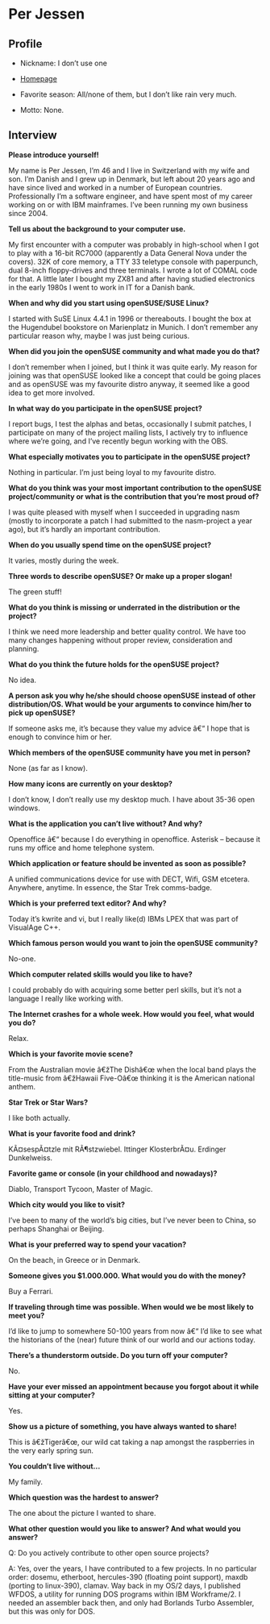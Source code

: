 # Per Jessen

## Profile

* Nickname:	 I don’t use one
* [Homepage](http://www.jessen.ch/)

* Favorite season:	All/none of them, but I don’t like rain very much.
* Motto:	None.

## Interview

**Please introduce yourself!**

My name is Per Jessen, I’m 46 and I live in Switzerland with my wife and son. I’m Danish and I grew up in Denmark, but left about 20 years ago and have since lived and worked in a number of European countries. Professionally I’m a software engineer, and have spent most of my career working on or with IBM mainframes. I’ve been running my own business since 2004.


**Tell us about the background to your computer use.**

My first encounter with a computer was probably in high-school when I got to play with a 16-bit RC7000 (apparently a Data General Nova under the covers). 32K of core memory, a TTY 33 teletype console with paperpunch, dual 8-inch floppy-drives and three terminals. I wrote a lot of COMAL code for that. A little later I bought my ZX81 and after having studied electronics in the early 1980s I went to work in IT for a Danish bank.


**When and why did you start using openSUSE/SUSE Linux?**

I started with SuSE Linux 4.4.1 in 1996 or thereabouts. I bought the box at the Hugendubel bookstore on Marienplatz in Munich. I don’t remember any particular reason why, maybe I was just being curious.


**When did you join the openSUSE community and what made you do that?**

I don’t remember when I joined, but I think it was quite early. My reason for joining was that openSUSE looked like a concept that could be going places and as openSUSE was my favourite distro anyway, it seemed like a good idea to get more involved.


**In what way do you participate in the openSUSE project?**

I report bugs, I test the alphas and betas, occasionally I submit patches, I participate on many of the project mailing lists, I actively try to influence where we’re going, and I’ve recently begun working with the OBS.


**What especially motivates you to participate in the openSUSE project?**

Nothing in particular. I’m just being loyal to my favourite distro.


**What do you think was your most important contribution to the openSUSE project/community or what is the contribution that you’re most proud of?**

I was quite pleased with myself when I succeeded in upgrading nasm (mostly to incorporate a patch I had submitted to the nasm-project a year ago), but it’s hardly an important contribution.


**When do you usually spend time on the openSUSE project?**

It varies, mostly during the week.


**Three words to describe openSUSE? Or make up a proper slogan!**

The green stuff!


**What do you think is missing or underrated in the distribution or the project?**

I think we need more leadership and better quality control. We have too many changes happening without proper review, consideration and planning.


**What do you think the future holds for the openSUSE project?**

No idea.


**A person ask you why he/she should choose openSUSE instead of other distribution/OS. What would be your arguments to convince him/her to pick up openSUSE?**

If someone asks me, it’s because they value my advice â€“ I hope that is enough to convince him or her.


**Which members of the openSUSE community have you met in person?**

None (as far as I know).


**How many icons are currently on your desktop?**

I don’t know, I don’t really use my desktop much. I have about 35-36 open windows.


**What is the application you can’t live without? And why?**

Openoffice â€“ because I do everything in openoffice. Asterisk – because it runs my office and home telephone system.


**Which application or feature should be invented as soon as possible?**

A unified communications device for use with DECT, Wifi, GSM etcetera. Anywhere, anytime. In essence, the Star Trek comms-badge.


**Which is your preferred text editor? And why?**

Today it’s kwrite and vi, but I really like(d) IBMs LPEX that was part of VisualAge C++.


**Which famous person would you want to join the openSUSE community?**

No-one.


**Which computer related skills would you like to have?**

I could probably do with acquiring some better perl skills, but it’s not a language I really like working with.


**The Internet crashes for a whole week. How would you feel, what would you do?**

Relax.


**Which is your favorite movie scene?**

From the Australian movie â€žThe Dishâ€œ when the local band plays the title-music from â€žHawaii Five-Oâ€œ thinking it is the American national anthem. 


**Star Trek or Star Wars?**

I like both actually.


**What is your favorite food and drink?**

KÃ¤sespÃ¤tzle mit RÃ¶stzwiebel. Ittinger KlosterbrÃ¤u. Erdinger Dunkelweiss.


**Favorite game or console (in your childhood and nowadays)?**

Diablo, Transport Tycoon, Master of Magic.


**Which city would you like to visit?**

I’ve been to many of the world’s big cities, but I’ve never been to China, so perhaps Shanghai or Beijing.


**What is your preferred way to spend your vacation?**

On the beach, in Greece or in Denmark.


**Someone gives you $1.000.000. What would you do with the money?**

Buy a Ferrari.


**If traveling through time was possible. When would we be most likely to meet you?**

I’d like to jump to somewhere 50-100 years from now â€“ I’d like to see what the historians of the (near) future think of our world and our actions today.


**There’s a thunderstorm outside. Do you turn off your computer?**

No.


**Have your ever missed an appointment because you forgot about it while sitting at your computer?**

Yes.


**Show us a picture of something, you have always wanted to share!**

This is â€žTigerâ€œ, our wild cat taking a nap amongst the raspberries in the very early spring sun.


**You couldn’t live without…**

My family.


**Which question was the hardest to answer?**

The one about the picture I wanted to share.


**What other question would you like to answer? And what would you answer?**

Q: Do you actively contribute to other open source projects?

A: Yes, over the years, I have contributed to a few projects. In no particular order: dosemu, etherboot, hercules-390 (floating point support), maxdb (porting to linux-390), clamav. Way back in my OS/2 days, I published WFDOS, a utility for running DOS programs within IBM Workframe/2. I needed an assembler back then, and only had Borlands Turbo Assembler, but this was only for DOS.

